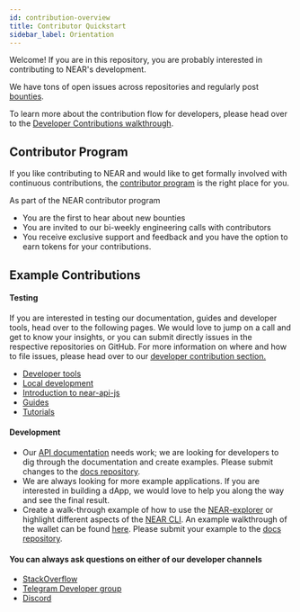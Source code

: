 ```yaml
---
id: contribution-overview
title: Contributor Quickstart
sidebar_label: Orientation
---
```

Welcome! If you are in this repository, you are probably interested in contributing to NEAR's development. 

We have tons of open issues across repositories and regularly post [bounties](https://github.com/near/bounties).

To learn more about the contribution flow for developers, please head over to the [Developer Contributions walkthrough](/docs/contribution/technical-contribution).

## Contributor Program

If you like contributing to NEAR and would like to get formally involved with continuous contributions, the [contributor program](https://near.org/contributor/) is the right place for you.

As part of the NEAR contributor program
* You are the first to hear about new bounties
* You are invited to our bi-weekly engineering calls with contributors
* You receive exclusive support and feedback 
and you have the option to earn tokens for your contributions.

## Example Contributions

#### Testing

If you are interested in testing our documentation, guides and developer tools, head over to the following pages. We would love to jump on a call and get to know your insights, or you can submit directly issues in the respective repositories on GitHub. For more information on where and how to file issues, please head over to our [developer contribution section.](https://docs.near.org/docs/contribution/technical-contribution)

* [Developer tools](/docs/local-setup/create-account)
* [Local development](/docs/local-setup/local-dev-testnet)
* [Introduction to near-api-js](/docs/roles/developer/examples/near-api-js/introduction)
* [Guides](/docs/roles/developer/examples/near-api-js/guides)
* [Tutorials](/docs/tutorials/zero-to-hero)

#### Development

* Our [API documentation](/docs/api/quickstart) needs work; we are looking for developers to dig through the documentation and create examples. Please submit changes to the [docs repository](https://github.com/nearprotocol/docs).
* We are always looking for more example applications. If you are interested in building a dApp, we would love to help you along the way and see the final result. 
* Create a walk-through example of how to use the [NEAR-explorer](/docs/quick-start/near-explorer) or highlight different aspects of the [NEAR CLI](/docs/development/near-cli). An example walkthrough of the wallet can be found [here](/docs/local-setup/create-account). Please submit your example to the [docs repository](https://github.com/nearprotocol/docs).

#### You can always ask questions on either of our developer channels
* [StackOverflow](https://stackoverflow.com/search?q=nearprotocol)
* [Telegram Developer group](https://t.me/neardev)
* [Discord](http://near.chat/)

